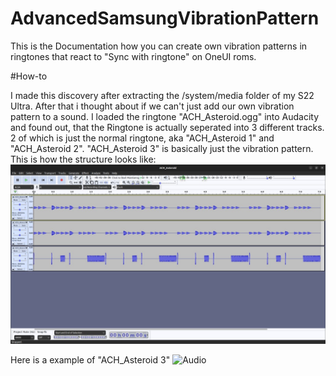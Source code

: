 # AdvancedSamsungVibrationPattern
This is the Documentation how you can create own vibration patterns in ringtones that react to "Sync with ringtone" on OneUI roms.

#How-to

I made this discovery after extracting the /system/media folder of my S22 Ultra.
After that i thought about if we can't just add our own vibration pattern to a sound.
I loaded the ringtone "ACH_Asteroid.ogg" into Audacity and found out, that the Ringtone is actually seperated into 3 different tracks.
2 of which is just the normal ringtone, aka "ACH_Asteroid 1" and "ACH_Asteroid 2".
"ACH_Asteroid 3" is basically just the vibration pattern. 
This is how the structure looks like:
![Structure](https://github.com/JeyKul/AdvancedSamsungVibrationPattern/blob/main/howdoesitlook.jpg?raw=true)

Here is a example of "ACH_Asteroid 3"
![Audio]([https://github.com/JeyKul/AdvancedSamsungVibrationPattern/blob/main/howdoesitlook.jpg?raw=true](https://github.com/JeyKul/AdvancedSamsungVibrationPattern/blob/main/vibrationexample.ogg?raw=true))
